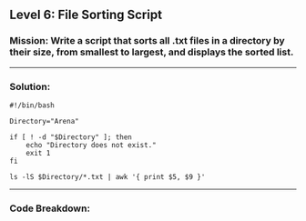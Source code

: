 ## Level 6: File Sorting Script

### Mission: Write a script that sorts all .txt files in a directory by their size, from smallest to largest, and displays the sorted list.

---

### Solution:
```
#!/bin/bash

Directory="Arena"

if [ ! -d "$Directory" ]; then
    echo "Directory does not exist."
    exit 1
fi

ls -lS $Directory/*.txt | awk '{ print $5, $9 }'
```

---

### Code Breakdown:


